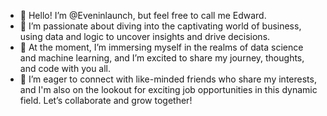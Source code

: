 - 👋 Hello! I’m @Eveninlaunch, but feel free to call me Edward.
- 👀 I’m passionate about diving into the captivating world of business, using data and logic to uncover insights and drive decisions.
- 🌱 At the moment, I’m immersing myself in the realms of data science and machine learning, and I’m excited to share my journey, thoughts, and code with you all.
- 💞 I’m eager to connect with like-minded friends who share my interests, and I'm also on the lookout for exciting job opportunities in this dynamic field. Let’s collaborate and grow together! 
  

<!---
Eveninlaunch/Eveninlaunch is a ✨ special ✨ repository because its `README.md` (this file) appears on your GitHub profile.
You can click the Preview link to take a look at your changes.
--->
